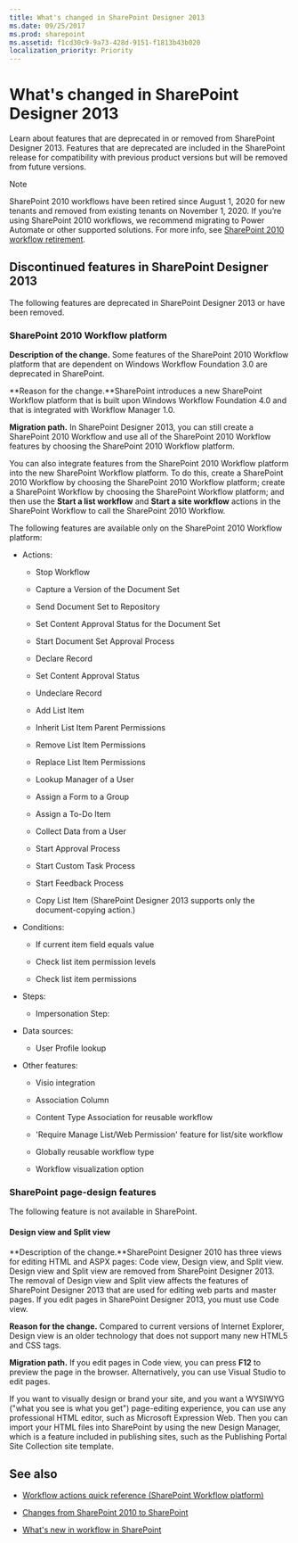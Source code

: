 ```yaml
---
title: What's changed in SharePoint Designer 2013
ms.date: 09/25/2017
ms.prod: sharepoint
ms.assetid: f1cd30c9-9a73-428d-9151-f1813b43b020
localization_priority: Priority
---
```



# What's changed in SharePoint Designer 2013
Learn about features that are deprecated in or removed from SharePoint Designer 2013. Features that are deprecated are included in the SharePoint release for compatibility with previous product versions but will be removed from future versions.

> [!NOTE]
> SharePoint 2010 workflows have been retired since August 1, 2020 for new tenants and removed from existing tenants on November 1, 2020. If you’re using SharePoint 2010 workflows, we recommend migrating to Power Automate or other supported solutions. For more info, see [SharePoint 2010 workflow retirement](https://support.microsoft.com/office/sharepoint-2010-workflow-retirement-1ca3fff8-9985-410a-85aa-8120f626965f).


## Discontinued features in SharePoint Designer 2013
<a name="WhatsChangedSharePointDesigner2013_DiscontinuedFeatures"> </a>

The following features are deprecated in SharePoint Designer 2013 or have been removed.
  
    
    

### SharePoint 2010 Workflow platform
<a name="WhatsChangedSharePointDesigner2013_WorkflowPlatform"> </a>

 **Description of the change.** Some features of the SharePoint 2010 Workflow platform that are dependent on Windows Workflow Foundation 3.0 are deprecated in SharePoint.
  
    
    
 **Reason for the change.**SharePoint introduces a new SharePoint Workflow platform that is built upon Windows Workflow Foundation 4.0 and that is integrated with Workflow Manager 1.0.
  
    
    
 **Migration path.** In SharePoint Designer 2013, you can still create a SharePoint 2010 Workflow and use all of the SharePoint 2010 Workflow features by choosing the SharePoint 2010 Workflow platform.
  
    
    
You can also integrate features from the SharePoint 2010 Workflow platform into the new SharePoint Workflow platform. To do this, create a SharePoint 2010 Workflow by choosing the SharePoint 2010 Workflow platform; create a SharePoint Workflow by choosing the SharePoint Workflow platform; and then use the **Start a list workflow** and **Start a site workflow** actions in the SharePoint Workflow to call the SharePoint 2010 Workflow.
  
    
    
The following features are available only on the SharePoint 2010 Workflow platform:
  
    
    

- Actions:
    
  - Stop Workflow
    
  
  - Capture a Version of the Document Set
    
  
  - Send Document Set to Repository
    
  
  - Set Content Approval Status for the Document Set
    
  
  - Start Document Set Approval Process
    
  
  - Declare Record
    
  
  - Set Content Approval Status
    
  
  - Undeclare Record
    
  
  - Add List Item 
    
  
  - Inherit List Item Parent Permissions
    
  
  - Remove List Item Permissions
    
  
  - Replace List Item Permissions
    
  
  - Lookup Manager of a User
    
  
  - Assign a Form to a Group
    
  
  - Assign a To-Do Item
    
  
  - Collect Data from a User
    
  
  - Start Approval Process
    
  
  - Start Custom Task Process
    
  
  - Start Feedback Process
    
  
  - Copy List Item (SharePoint Designer 2013 supports only the document-copying action.)
    
  
- Conditions:
    
  - If current item field equals value
    
  
  - Check list item permission levels
    
  
  - Check list item permissions
    
  
- Steps:
    
  - Impersonation Step:
    
  
- Data sources:
    
  - User Profile lookup
    
  
- Other features:
    
  - Visio integration
    
  
  - Association Column
    
  
  - Content Type Association for reusable workflow
    
  
  - 'Require Manage List/Web Permission' feature for list/site workflow
    
  
  - Globally reusable workflow type
    
  
  - Workflow visualization option
    
  

### SharePoint page-design features
<a name="WhatsChangedSharePointDesigner2013_PageDesignFeatures"> </a>

The following feature is not available in SharePoint.
  
    
    

#### Design view and Split view
<a name="WhatsChangedSharePointDesigner2013_DesignViewSplitView"> </a>

 **Description of the change.**SharePoint Designer 2010 has three views for editing HTML and ASPX pages: Code view, Design view, and Split view. Design view and Split view are removed from SharePoint Designer 2013. The removal of Design view and Split view affects the features of SharePoint Designer 2013 that are used for editing web parts and master pages. If you edit pages in SharePoint Designer 2013, you must use Code view.
  
    
    
 **Reason for the change.** Compared to current versions of Internet Explorer, Design view is an older technology that does not support many new HTML5 and CSS tags.
  
    
    
 **Migration path.** If you edit pages in Code view, you can press **F12** to preview the page in the browser. Alternatively, you can use Visual Studio to edit pages.
  
    
    
If you want to visually design or brand your site, and you want a WYSIWYG ("what you see is what you get") page-editing experience, you can use any professional HTML editor, such as Microsoft Expression Web. Then you can import your HTML files into SharePoint by using the new Design Manager, which is a feature included in publishing sites, such as the Publishing Portal Site Collection site template.
  
    
    

## See also
<a name="WhatsChangedSharePointDesigner2013_AdditionalResources"> </a>


-  [Workflow actions quick reference (SharePoint Workflow platform)](workflow-actions-quick-reference-sharepoint-workflow-platform.md)
    
  
-  [Changes from SharePoint 2010 to SharePoint](https://technet.microsoft.com/library/ff607742%28v=office.15%29.aspx)
    
  
-  [What's new in workflow in SharePoint](https://technet.microsoft.com/library/jj219638%28v=office.15%29.aspx)
    
  

  
    
    

